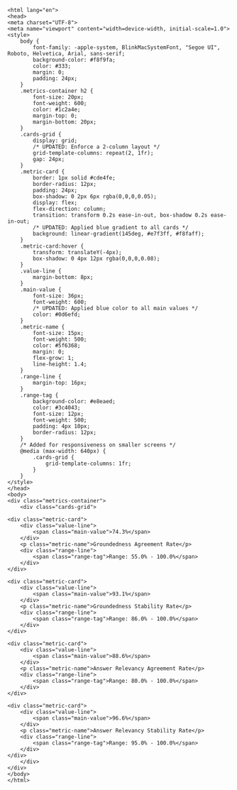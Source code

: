 
    <html lang="en">
    <head>
    <meta charset="UTF-8">
    <meta name="viewport" content="width=device-width, initial-scale=1.0">
    <style>
        body {
            font-family: -apple-system, BlinkMacSystemFont, "Segoe UI", Roboto, Helvetica, Arial, sans-serif;
            background-color: #f8f9fa;
            color: #333;
            margin: 0;
            padding: 24px;
        }
        .metrics-container h2 {
            font-size: 20px;
            font-weight: 600;
            color: #1c2a4e;
            margin-top: 0;
            margin-bottom: 20px;
        }
        .cards-grid {
            display: grid;
            /* UPDATED: Enforce a 2-column layout */
            grid-template-columns: repeat(2, 1fr);
            gap: 24px;
        }
        .metric-card {
            border: 1px solid #cde4fe;
            border-radius: 12px;
            padding: 24px;
            box-shadow: 0 2px 6px rgba(0,0,0,0.05);
            display: flex;
            flex-direction: column;
            transition: transform 0.2s ease-in-out, box-shadow 0.2s ease-in-out;
            /* UPDATED: Applied blue gradient to all cards */
            background: linear-gradient(145deg, #e7f3ff, #f8faff);
        }
        .metric-card:hover {
            transform: translateY(-4px);
            box-shadow: 0 4px 12px rgba(0,0,0,0.08);
        }
        .value-line {
            margin-bottom: 8px;
        }
        .main-value {
            font-size: 36px;
            font-weight: 600;
            /* UPDATED: Applied blue color to all main values */
            color: #0d6efd;
        }
        .metric-name {
            font-size: 15px;
            font-weight: 500;
            color: #5f6368;
            margin: 0;
            flex-grow: 1;
            line-height: 1.4;
        }
        .range-line {
            margin-top: 16px;
        }
        .range-tag {
            background-color: #e8eaed;
            color: #3c4043;
            font-size: 12px;
            font-weight: 500;
            padding: 4px 10px;
            border-radius: 12px;
        }
        /* Added for responsiveness on smaller screens */
        @media (max-width: 640px) {
            .cards-grid {
                grid-template-columns: 1fr;
            }
        }
    </style>
    </head>
    <body>
    <div class="metrics-container">
        <div class="cards-grid">
            
    <div class="metric-card">
        <div class="value-line">
            <span class="main-value">74.3%</span>
        </div>
        <p class="metric-name">Groundedness Agreement Rate</p>
        <div class="range-line">
            <span class="range-tag">Range: 55.0% - 100.0%</span>
        </div>
    </div>
            
    <div class="metric-card">
        <div class="value-line">
            <span class="main-value">93.1%</span>
        </div>
        <p class="metric-name">Groundedness Stability Rate</p>
        <div class="range-line">
            <span class="range-tag">Range: 86.0% - 100.0%</span>
        </div>
    </div>
            
    <div class="metric-card">
        <div class="value-line">
            <span class="main-value">88.6%</span>
        </div>
        <p class="metric-name">Answer Relevancy Agreement Rate</p>
        <div class="range-line">
            <span class="range-tag">Range: 80.0% - 100.0%</span>
        </div>
    </div>
            
    <div class="metric-card">
        <div class="value-line">
            <span class="main-value">96.6%</span>
        </div>
        <p class="metric-name">Answer Relevancy Stability Rate</p>
        <div class="range-line">
            <span class="range-tag">Range: 95.0% - 100.0%</span>
        </div>
    </div>
        </div>
    </div>
    </body>
    </html>
    